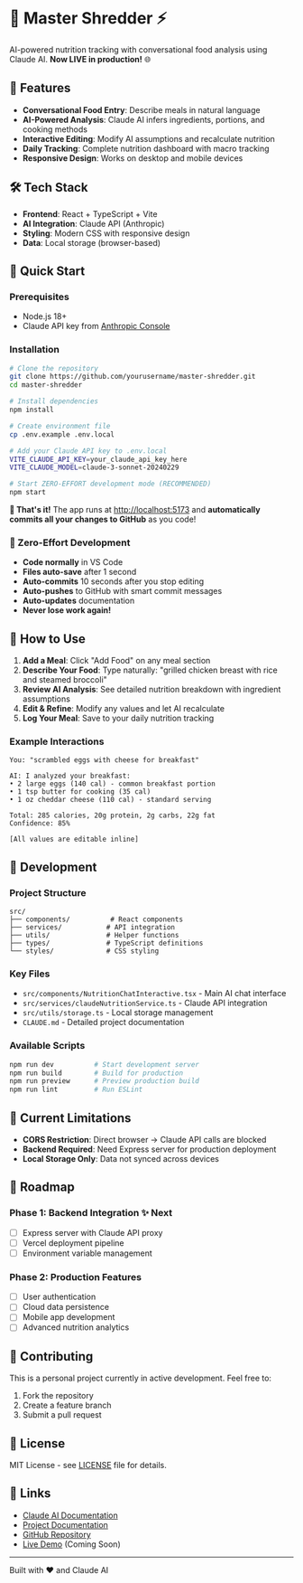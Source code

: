 # 🥗 Master Shredder ⚡

AI-powered nutrition tracking with conversational food analysis using Claude AI. **Now LIVE in production!** 🌐

## 🚀 Features

- **Conversational Food Entry**: Describe meals in natural language
- **AI-Powered Analysis**: Claude AI infers ingredients, portions, and cooking methods
- **Interactive Editing**: Modify AI assumptions and recalculate nutrition
- **Daily Tracking**: Complete nutrition dashboard with macro tracking
- **Responsive Design**: Works on desktop and mobile devices

## 🛠️ Tech Stack

- **Frontend**: React + TypeScript + Vite
- **AI Integration**: Claude API (Anthropic)
- **Styling**: Modern CSS with responsive design
- **Data**: Local storage (browser-based)

## 🏃 Quick Start

### Prerequisites
- Node.js 18+
- Claude API key from [Anthropic Console](https://console.anthropic.com/)

### Installation

```bash
# Clone the repository
git clone https://github.com/yourusername/master-shredder.git
cd master-shredder

# Install dependencies
npm install

# Create environment file
cp .env.example .env.local

# Add your Claude API key to .env.local
VITE_CLAUDE_API_KEY=your_claude_api_key_here
VITE_CLAUDE_MODEL=claude-3-sonnet-20240229

# Start ZERO-EFFORT development mode (RECOMMENDED)
npm start
```

**🎉 That's it!** The app runs at [http://localhost:5173](http://localhost:5173) and **automatically commits all your changes to GitHub** as you code!

### 🤖 Zero-Effort Development
- **Code normally** in VS Code
- **Files auto-save** after 1 second
- **Auto-commits** 10 seconds after you stop editing
- **Auto-pushes** to GitHub with smart commit messages
- **Auto-updates** documentation
- **Never lose work again!**

## 🎯 How to Use

1. **Add a Meal**: Click "Add Food" on any meal section
2. **Describe Your Food**: Type naturally: "grilled chicken breast with rice and steamed broccoli"
3. **Review AI Analysis**: See detailed nutrition breakdown with ingredient assumptions
4. **Edit & Refine**: Modify any values and let AI recalculate
5. **Log Your Meal**: Save to your daily nutrition tracking

### Example Interactions

```
You: "scrambled eggs with cheese for breakfast"

AI: I analyzed your breakfast:
• 2 large eggs (140 cal) - common breakfast portion
• 1 tsp butter for cooking (35 cal)
• 1 oz cheddar cheese (110 cal) - standard serving

Total: 285 calories, 20g protein, 2g carbs, 22g fat
Confidence: 85%

[All values are editable inline]
```

## 🔧 Development

### Project Structure
```
src/
├── components/          # React components
├── services/           # API integration
├── utils/              # Helper functions
├── types/              # TypeScript definitions
└── styles/             # CSS styling
```

### Key Files
- `src/components/NutritionChatInteractive.tsx` - Main AI chat interface
- `src/services/claudeNutritionService.ts` - Claude API integration
- `src/utils/storage.ts` - Local storage management
- `CLAUDE.md` - Detailed project documentation

### Available Scripts

```bash
npm run dev          # Start development server
npm run build        # Build for production
npm run preview      # Preview production build
npm run lint         # Run ESLint
```

## 🚧 Current Limitations

- **CORS Restriction**: Direct browser → Claude API calls are blocked
- **Backend Required**: Need Express server for production deployment
- **Local Storage Only**: Data not synced across devices

## 🎯 Roadmap

### Phase 1: Backend Integration ✨ Next
- [ ] Express server with Claude API proxy
- [ ] Vercel deployment pipeline
- [ ] Environment variable management

### Phase 2: Production Features
- [ ] User authentication
- [ ] Cloud data persistence
- [ ] Mobile app development
- [ ] Advanced nutrition analytics

## 🤝 Contributing

This is a personal project currently in active development. Feel free to:

1. Fork the repository
2. Create a feature branch
3. Submit a pull request

## 📄 License

MIT License - see [LICENSE](LICENSE) file for details.

## 🔗 Links

- [Claude AI Documentation](https://docs.anthropic.com/)
- [Project Documentation](CLAUDE.md)
- [GitHub Repository](https://github.com/Limerick25/master-shredder)
- [Live Demo](https://master-shredder.vercel.app) (Coming Soon)

---

Built with ❤️ and Claude AI
